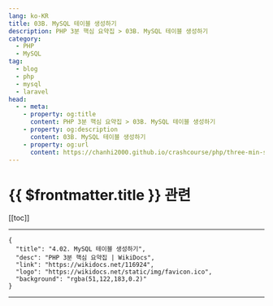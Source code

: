 ```yaml
---
lang: ko-KR
title: 03B. MySQL 테이블 생성하기
description: PHP 3분 핵심 요약집 > 03B. MySQL 테이블 생성하기
category: 
  - PHP
  - MySQL
tag: 
  - blog
  - php
  - mysql
  - laravel
head:
  - - meta:
    - property: og:title
      content: PHP 3분 핵심 요약집 > 03B. MySQL 테이블 생성하기
    - property: og:description
      content: 03B. MySQL 테이블 생성하기
    - property: og:url
      content: https://chanhi2000.github.io/crashcourse/php/three-min-summary/03-database/03B.html
---
```


# {{ $frontmatter.title }} 관련

[[toc]]

---

```component VPCard
{
  "title": "4.02. MySQL 테이블 생성하기",
  "desc": "PHP 3분 핵심 요약집 | WikiDocs",
  "link": "https://wikidocs.net/116924",
  "logo": "https://wikidocs.net/static/img/favicon.ico",
  "background": "rgba(51,122,183,0.2)"
}
```

---

<TagLinks />